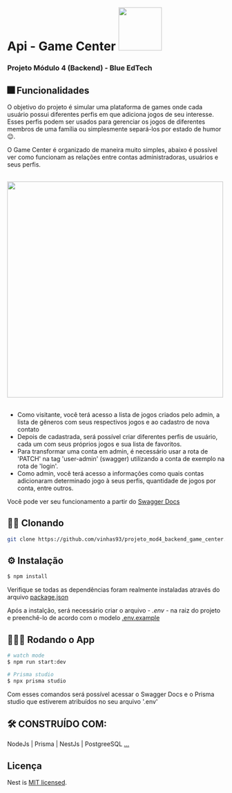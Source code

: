 # Api - Game Center <img src="https://user-images.githubusercontent.com/95504029/151560441-2e792d97-fd65-462c-8fd7-70f581de5674.gif" width="100">
### Projeto Módulo 4 (Backend) - Blue EdTech

## 🎆 Funcionalidades
O objetivo do projeto é simular uma plataforma de games onde cada usuário possui diferentes perfis em que adiciona jogos de seu interesse. Esses perfis podem ser usados para gerenciar os jogos de diferentes membros de uma família ou simplesmente separá-los por estado de humor 😉.

O Game Center é organizado de maneira muito simples, abaixo é possível ver como funcionam as relações entre contas administradoras, usuários e seus perfis. <br><br>

<img src="https://user-images.githubusercontent.com/95504029/173335842-0892e4ac-3743-460d-a39b-8264fc278baa.png" width="500"> <br><br>
                                                                                                                                    
- Como visitante, você terá acesso a lista de jogos criados pelo admin, a lista de gêneros com seus respectivos jogos e ao cadastro de nova contato
- Depois de cadastrada, será possível criar diferentes perfis de usuário, cada um com seus próprios jogos e sua lista de favoritos.
- Para transformar uma conta em admin, é necessário usar a rota de 'PATCH' na tag 'user-admin' (swagger) utilizando a conta de exemplo na rota de 'login'.
- Como admin, você terá acesso a informações como quais contas adicionaram determinado jogo à seus perfis, quantidade de jogos por conta, entre outros.

Você pode ver seu funcionamento a partir do [Swagger Docs](https://projetomod4backendgamecenter-production.up.railway.app/api/)

## 👯‍♀️ Clonando

```bash
git clone https://github.com/vinhas93/projeto_mod4_backend_game_center.git
```

## ⚙ Instalação

```bash
$ npm install
```
Verifique se todas as dependências foram realmente instaladas através do arquivo [package.json](https://github.com/vinhas93/projeto_mod4_backend_game_center/blob/master/package.json)

Após a instalção, será necessário criar o arquivo - *.env* - na raiz do projeto e preenchê-lo de acordo com o modelo [.env.example](https://github.com/vinhas93/projeto_mod4_backend_game_center/blob/master/.env.example)

## 👨🏽‍💻 Rodando o App

```bash
# watch mode
$ npm run start:dev

# Prisma studio
$ npx prisma studio
```

Com esses comandos será possível acessar o Swagger Docs e o Prisma studio que estiverem atribuídos no seu arquivo '.env'

## 🛠️ CONSTRUÍDO COM:

NodeJs | Prisma | NestJs | PostgreeSQL [...](https://github.com/vinhas93/projeto_mod4_backend_game_center/blob/3ª-semana/package.json)

## Licença

Nest is [MIT licensed](LICENSE).
